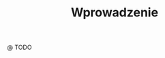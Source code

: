 ﻿---
title: "Wprowadzenie"
description: "Przedstawienie interfejsu i podstawowych możliwości aplikacji."
weight: 90
---

@ TODO